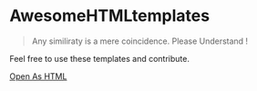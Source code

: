 # AwesomeHTMLtemplates
> Any similiraty is a mere coincidence. Please Understand !

Feel free to use these templates and contribute.

[Open As HTML](https://mk-1407.github.io/AwesomeHTMLtemplates/BluletLogin)
